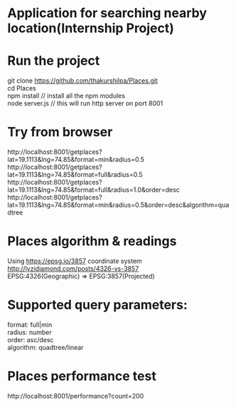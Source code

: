 # Application for searching nearby location(Internship Project)

# Run the project
git clone https://github.com/thakurshilpa/Places.git  
cd Places  
npm install // install all the npm modules  
node server.js // this will run http server on port 8001  
  


# Try from browser 
http://localhost:8001/getplaces?lat=19.1113&lng=74.85&format=min&radius=0.5  
http://localhost:8001/getplaces?lat=19.1113&lng=74.85&format=full&radius=0.5  
http://localhost:8001/getplaces?lat=19.1113&lng=74.85&format=full&radius=1.0&order=desc  
http://localhost:8001/getplaces?lat=19.1113&lng=74.85&format=min&radius=0.5&order=desc&algorithm=quadtree  

# Places algorithm & readings
Using https://epsg.io/3857 coordinate system   
http://lyzidiamond.com/posts/4326-vs-3857  
EPSG:4326(Geographic) => EPSG:3857(Projected)  

# Supported query parameters:
format: full|min  
radius: number  
order: asc/desc  
algorithm: quadtree/linear  


# Places performance test
http://localhost:8001/performance?count=200  
